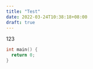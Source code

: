 ```yaml
---
title: "Test"
date: 2022-03-24T10:38:18+08:00
draft: true
---
```


123

```c
int main() {
  return 0;
}
```

